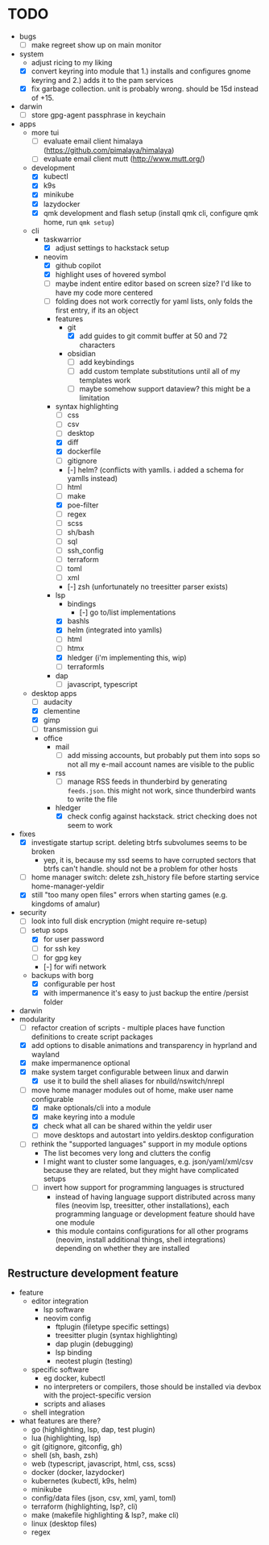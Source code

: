 # TODO

- bugs
  - [ ] make regreet show up on main monitor

- system
  - adjust ricing to my liking
  - [x] convert keyring into module that 1.) installs and configures gnome keyring and 2.) adds it to the pam services
  - [x] fix garbage collection. unit is probably wrong. should be 15d instead of +15.
- darwin
  - [ ] store gpg-agent passphrase in keychain
- apps
  - more tui
    - [ ] evaluate email client himalaya (https://github.com/pimalaya/himalaya)
    - [ ] evaluate email client mutt (http://www.mutt.org/)
  - development
    - [x] kubectl
    - [x] k9s
    - [x] minikube
    - [x] lazydocker
    - [x] qmk development and flash setup (install qmk cli, configure qmk home, run `qmk setup`)
  - cli
    - taskwarrior
      - [x] adjust settings to hackstack setup
    - neovim
      - [x] github copilot
      - [x] highlight uses of hovered symbol
      - [ ] maybe indent entire editor based on screen size? I'd like to have my code more centered
      - [ ] folding does not work correctly for yaml lists, only folds the first entry, if its an object
      - features
        - git
          - [x] add guides to git commit buffer at 50 and 72 characters
        - obsidian
          - [ ] add keybindings
          - [ ] add custom template substitutions until all of my templates work
          - [ ] maybe somehow support dataview? this might be a limitation
      - syntax highlighting
        - [ ] css
        - [ ] csv
        - [ ] desktop
        - [x] diff
        - [x] dockerfile
        - [ ] gitignore
        - [-] helm? (conflicts with yamlls. i added a schema for yamlls instead)
        - [ ] html
        - [ ] make
        - [x] poe-filter
        - [ ] regex
        - [ ] scss
        - [ ] sh/bash
        - [ ] sql
        - [ ] ssh_config
        - [ ] terraform
        - [ ] toml
        - [ ] xml
        - [-] zsh (unfortunately no treesitter parser exists)
      - lsp
        - bindings
          - [-] go to/list implementations
        - [x] bashls
        - [x] helm (integrated into yamlls)
        - [ ] html
        - [ ] htmx
        - [x] hledger (i'm implementing this, wip)
        - [ ] terraformls
      - dap
          - [ ] javascript, typescript
  - desktop apps
    - [ ] audacity
    - [x] clementine
    - [x] gimp
    - [ ] transmission gui
    - office
      - mail
        - [ ] add missing accounts, but probably put them into sops so not all my e-mail account names are visible to the public
      - rss
        - [ ] manage RSS feeds in thunderbird by generating `feeds.json`. this might not work, since thunderbird wants to write the file
      - hledger
        - [x] check config against hackstack. strict checking does not seem to work
- fixes
  - [x] investigate startup script. deleting btrfs subvolumes seems to be broken
    - yep, it is, because my ssd seems to have corrupted sectors that btrfs can't handle. should not be a problem for other hosts
  - [ ] home manager switch: delete zsh_history file before starting service home-manager-yeldir
  - [x] still "too many open files" errors when starting games (e.g. kingdoms of amalur)
- security
  - [ ] look into full disk encryption (might require re-setup)
  - [ ] setup sops
    - [x] for user password
    - [ ] for ssh key
    - [ ] for gpg key
    - [-] for wifi network
  - backups with borg
    - [x] configurable per host
    - [x] with impermanence it's easy to just backup the entire /persist folder
- darwin
- modularity
  - [ ] refactor creation of scripts - multiple places have function definitions to create script packages
  - [x] add options to disable animations and transparency in hyprland and wayland
  - [x] make impermanence optional
  - [x] make system target configurable between linux and darwin
    - [x] use it to build the shell aliases for nbuild/nswitch/nrepl
  - [ ] move home manager modules out of home, make user name configurable
    - [x] make optionals/cli into a module
    - [x] make keyring into a module
    - [x] check what all can be shared within the yeldir user
    - [ ] move desktops and autostart into yeldirs.desktop configuration
  - [ ] rethink the "supported languages" support in my module options
    - The list becomes very long and clutters the config
    - I might want to cluster some languages, e.g. json/yaml/xml/csv because they are related, but they might have complicated setups
    - [ ] invert how support for programming languages is structured
      - instead of having language support distributed across many files (neovim lsp, treesitter, other installations), each programming language or development feature should have one module
      - this module contains configurations for all other programs (neovim, install additional things, shell integrations) depending on whether they are installed

## Restructure development feature
- feature
  - editor integration
    - lsp software
    - neovim config
      - ftplugin (filetype specific settings)
      - treesitter plugin (syntax highlighting)
      - dap plugin (debugging)
      - lsp binding
      - neotest plugin (testing)
  - specific software
    - eg docker, kubectl
    - no interpreters or compilers, those should be installed via devbox with the project-specific version
    - scripts and aliases
  - shell integration
- what features are there?
  - go (highlighting, lsp, dap, test plugin)
  - lua (highlighting, lsp)
  - git (gitignore, gitconfig, gh)
  - shell (sh, bash, zsh)
  - web (typescript, javascript, html, css, scss)
  - docker (docker, lazydocker)
  - kubernetes (kubectl, k9s, helm)
  - minikube
  - config/data files (json, csv, xml, yaml, toml)
  - terraform (highlighting, lsp?, cli)
  - make (makefile highlighting & lsp?, make cli)
  - linux (desktop files)
  - regex
